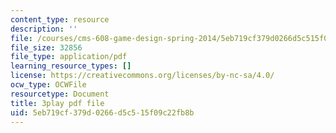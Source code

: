 ```yaml
---
content_type: resource
description: ''
file: /courses/cms-608-game-design-spring-2014/5eb719cf379d0266d5c515f09c22fb8b_1506651.pdf
file_size: 32856
file_type: application/pdf
learning_resource_types: []
license: https://creativecommons.org/licenses/by-nc-sa/4.0/
ocw_type: OCWFile
resourcetype: Document
title: 3play pdf file
uid: 5eb719cf-379d-0266-d5c5-15f09c22fb8b
---
```

